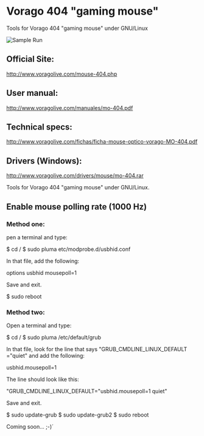 # Vorago 404 "gaming mouse"

Tools for Vorago 404 "gaming mouse" under GNU/Linux

![Sample Run](https://github.com/tuxkernel/vorago-gaming-mouse-404/blob/master/images/00.png)

## Official Site:

http://www.voragolive.com/mouse-404.php

## User manual:

http://www.voragolive.com/manuales/mo-404.pdf

## Technical specs:

http://www.voragolive.com/fichas/ficha-mouse-optico-vorago-MO-404.pdf

## Drivers (Windows):

http://www.voragolive.com/drivers/mouse/mo-404.rar

Tools for Vorago 404 "gaming mouse" under GNU/Linux.

## Enable mouse polling rate (1000 Hz)

### Method one:

pen a terminal and type:

$ cd /
$ sudo pluma etc/modprobe.d/usbhid.conf

In that file, add the following:

options usbhid mousepoll=1

Save and exit.

$ sudo reboot

### Method two:

Open a terminal and type:

$ cd /
$ sudo pluma /etc/default/grub

In that file, look for the line that says "GRUB_CMDLINE_LINUX_DEFAULT ="quiet" and add the following:

usbhid.mousepoll=1

The line should look like this:

"GRUB_CMDLINE_LINUX_DEFAULT="usbhid.mousepoll=1 quiet"

Save and exit.

$ sudo update-grub
$ sudo update-grub2
$ sudo reboot

Coming soon... ;-)´
